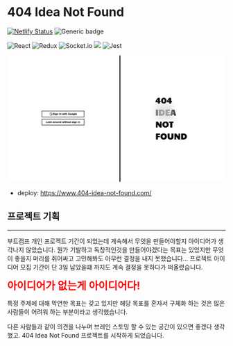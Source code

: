 # 404 Idea Not Found

[![Netlify Status](https://api.netlify.com/api/v1/badges/d6109204-c627-4972-94f2-2c5670696070/deploy-status)](https://app.netlify.com/sites/agitated-thompson-bc98e2/deploys)
![Generic badge](https://img.shields.io/badge/version-1.0.0-green.svg)

![React](https://img.shields.io/badge/react-%2320232a.svg?style=for-the-badge&logo=react&logoColor=%2361DAFB)
![Redux](https://img.shields.io/badge/redux-%23593d88.svg?style=for-the-badge&logo=redux&logoColor=white)
![Socket.io](https://img.shields.io/badge/Socket.io-black?style=for-the-badge&logo=socket.io&badgeColor=010101)
<img src="https://img.shields.io/badge/webrtc-%23333333.svg?&style=for-the-badge&logo=webrtc&logoColor=white" />
![Jest](https://img.shields.io/badge/-jest-%23C21325?style=for-the-badge&logo=jest&logoColor=white)

![landingPage](./.github/landingPage.png "landingPage")

- deploy: https://www.404-idea-not-found.com/

## 프로젝트 기획

---

부트캠프 개인 프로젝트 기간이 되었는데 계속해서 무엇을 만들어야할지 아이디어가 생각나지 않았습니다. 뭔가 기발하고 독창적인것을 만들어야겠다는 목표는 있었지만 무엇이 좋을지 머리를 쥐어싸고 고민해봐도 아무런 결정을 내지 못했습니다... 프로젝트 아이디어 모집 기간이 단 3일 남았을떄 까지도 계속 결정을 못하다가 떠올렸습니다.

<span style="color:red; font-weight: bold; font-size: 1.5rem">아이디어가 없는게 아이디어다!</span>

특정 주제에 대해 막연한 목표는 갖고 있지만 해당 목표를 혼자서 구체화 하는 것은 많은 사람들이 어려워 하는 부분이라고 생각했습니다.

다른 사람들과 같이 의견을 나누며 브레인 스토밍 할 수 있는 공간이 있으면 좋겠다 생각했고. 404 Idea Not Found 프로젝트를 시작하게 되었습니다.
